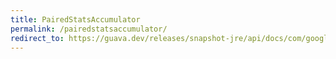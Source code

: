 ```yaml
---
title: PairedStatsAccumulator
permalink: /pairedstatsaccumulator/
redirect_to: https://guava.dev/releases/snapshot-jre/api/docs/com/google/common/math/PairedStatsAccumulator.html
---
```

